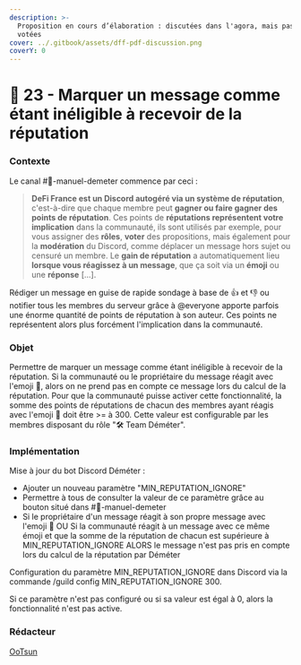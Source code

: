 ```yaml
---
description: >-
  Proposition en cours d’élaboration : discutées dans l'agora, mais pas encore
  votées
cover: ../.gitbook/assets/dff-pdf-discussion.png
coverY: 0
---
```


# 💬 23 - Marquer un message comme étant inéligible à recevoir de la réputation

### Contexte

Le canal #📕-manuel-demeter commence par ceci :

> **DeFi France est un Discord autogéré via un système de réputation**, c'est-à-dire que chaque membre peut **gagner ou faire gagner des points de réputation**. Ces points de **réputations représentent votre implication** dans la communauté, ils sont utilisés par exemple, pour vous assigner des **rôles**, **voter** des propositions, mais également pour la **modération** du Discord, comme déplacer un message hors sujet ou censuré un membre. Le **gain de réputation** a automatiquement lieu **lorsque vous réagissez à un message**, que ça soit via un **émoji** ou une **réponse** \[...].

Rédiger un message en guise de rapide sondage à base de :thumbsup: et :thumbsdown: ou notifier tous les membres du serveur grâce à @everyone apporte parfois une énorme quantité de points de réputation à son auteur. Ces points ne représentent alors plus forcément l'implication dans la communauté.

### Objet

Permettre de marquer un message comme étant inéligible à recevoir de la réputation. Si la communauté ou le propriétaire du message réagit avec l'emoji 🙈, alors on ne prend pas en compte ce message lors du calcul de la réputation. Pour que la communauté puisse activer cette fonctionnalité, la somme des points de réputations de chacun des membres ayant réagis avec l'emoji 🙈 doit être >= à 300. Cette valeur est configurable par les membres disposant du rôle "🛠 Team Déméter".

### Implémentation

Mise à jour du bot Discord Déméter :

* Ajouter un nouveau paramètre "MIN\_REPUTATION\_IGNORE"
* Permettre à tous de consulter la valeur de ce paramètre grâce au bouton situé dans #📕-manuel-demeter
* Si le propriétaire d'un message réagit à son propre message avec l'emoji 🙈 OU Si la communauté réagit à un message avec ce même émoji et que la somme de la réputation de chacun est supérieure à MIN\_REPUTATION\_IGNORE ALORS le message n'est pas pris en compte lors du calcul de la réputation par Déméter

Configuration du paramètre MIN\_REPUTATION\_IGNORE dans Discord via la commande /guild config MIN\_REPUTATION\_IGNORE 300.

Si ce paramètre n'est pas configuré ou si sa valeur est égal à 0, alors la fonctionnalité n'est pas active.

### Rédacteur

[OoTsun](https://app.gitbook.com/u/7X8PEdE3ERU9ob8UNY8rAUwz4073 "mention")
